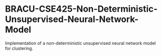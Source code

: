 # BRACU-CSE425-Non-Deterministic-Unsupervised-Neural-Network-Model
Implementation of a non-deterministic unsupervised neural network model for clustering.
